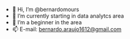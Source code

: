 - 👋 Hi, I’m @bernardomours
- 🌱 I’m currently starting in data analytcs area
- 💞️ I’m a beginner in the area
- 📫 E-mail: bernardo.araujo1612@gmail.com


<!---
bernardomours/bernardomours is a ✨ special ✨ repository because its `README.md` (this file) appears on your GitHub profile.
You can click the Preview link to take a look at your changes.
--->
